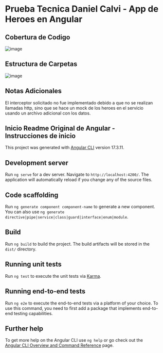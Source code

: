 # Prueba Tecnica Daniel Calvi - App de Heroes en Angular

## Cobertura de Codigo

![image](https://github.com/user-attachments/assets/26672906-45bb-402f-bf80-2a9a2a273f9e)

## Estructura de Carpetas

![image](https://github.com/user-attachments/assets/b49f5a8d-c40a-422b-94b9-da859ee9a8ea)

## Notas Adicionales

El interceptor solicitado no fue implementado debido a que no se realizan llamadas http, sino que se hace un mock de los heroes en el servicio usando un archivo adicional con los datos. 


## Inicio Readme Original de Angular - Instrucciones de inicio

This project was generated with [Angular CLI](https://github.com/angular/angular-cli) version 17.3.11.

## Development server

Run `ng serve` for a dev server. Navigate to `http://localhost:4200/`. The application will automatically reload if you change any of the source files.

## Code scaffolding

Run `ng generate component component-name` to generate a new component. You can also use `ng generate directive|pipe|service|class|guard|interface|enum|module`.

## Build

Run `ng build` to build the project. The build artifacts will be stored in the `dist/` directory.

## Running unit tests

Run `ng test` to execute the unit tests via [Karma](https://karma-runner.github.io).

## Running end-to-end tests

Run `ng e2e` to execute the end-to-end tests via a platform of your choice. To use this command, you need to first add a package that implements end-to-end testing capabilities.

## Further help

To get more help on the Angular CLI use `ng help` or go check out the [Angular CLI Overview and Command Reference](https://angular.io/cli) page.
